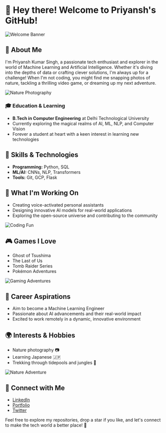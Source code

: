 # 👋 Hey there! Welcome to Priyansh's GitHub!

![Welcome Banner](https://via.placeholder.com/800x200.png?text=Welcome+to+My+GitHub+World!)

## 🌟 About Me

I'm Priyansh Kumar Singh, a passionate tech enthusiast and explorer in the world of Machine Learning and Artificial Intelligence. Whether it's diving into the depths of data or crafting clever solutions, I'm always up for a challenge! When I'm not coding, you might find me snapping photos of nature, tackling a thrilling video game, or dreaming up my next adventure.

![Nature Photography](https://via.placeholder.com/400x200.png?text=I+❤️+Photography)

### 🎓 Education & Learning

- **B.Tech in Computer Engineering** at Delhi Technological University
- Currently exploring the magical realms of AI, ML, NLP, and Computer Vision
- Forever a student at heart with a keen interest in learning new technologies

## 🚀 Skills & Technologies

- **Programming:** Python, SQL
- **ML/AI:** CNNs, NLP, Transformers
- **Tools:** Git, GCP, Flask

## 🌈 What I'm Working On

- Creating voice-activated personal assistants
- Designing innovative AI models for real-world applications
- Exploring the open-source universe and contributing to the community

![Coding Fun](https://via.placeholder.com/400x200.png?text=Code+with+Joy)

## 🎮 Games I Love

- Ghost of Tsushima
- The Last of Us
- Tomb Raider Series
- Pokémon Adventures

![Gaming Adventures](https://via.placeholder.com/400x200.png?text=Game+On!)

## 💼 Career Aspirations

- Aim to become a Machine Learning Engineer
- Passionate about AI advancements and their real-world impact
- Excited to work remotely in a dynamic, innovative environment

## 🌍 Interests & Hobbies

- Nature photography 📷
- Learning Japanese 🇯🇵
- Trekking through tidepools and jungles 🌿

![Nature Adventure](https://via.placeholder.com/400x200.png?text=Explore+Nature)

## 🔗 Connect with Me

- [LinkedIn](https://www.linkedin.com/in/priyansh-nik)
- [Portfolio](https://priyanshnik.com)
- [Twitter](https://twitter.com/priyanshnik)

Feel free to explore my repositories, drop a star if you like, and let's connect to make the tech world a better place! 🌟
